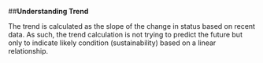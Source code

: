 ##**Understanding Trend**The trend is calculated as the slope of the change in status based on recent data. As such, the trend calculation is not trying to predict the future but only to indicate likely condition (sustainability) based on a linear relationship.